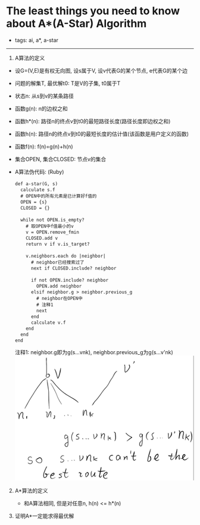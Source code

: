 # The least things you need to know about A*(A-Star) Algorithm

- tags: ai, a*, a-star

------

1. A算法的定义
  - 设G=(V,E)是有权无向图, 设s属于V, 设v代表G的某个节点, e代表G的某个边
  - 问题的解集T, 最优解t0: T是V的子集, t0属于T
  - 状态n: 从s到v的某条路径
  - 函数g(n): n的边权之和
  - 函数h*(n): 路径n的终点v到t0的最短路径长度(路径长度即边权之和)
  - 函数h(n): 路径n的终点v到t0的最短长度的估计值(该函数是用户定义的函数)
  - 函数f(n): f(n)=g(n)+h(n)
  - 集合OPEN, 集合CLOSED: 节点v的集合
  - A算法伪代码: (Ruby)


        def a-star(G, s)
          calculate s.f
          # OPEN中的所有元素是已计算好f值的
          OPEN = {s}
          CLOSED = {}

          while not OPEN.is_empty?
            # 取OPEN中f值最小的v
            v = OPEN.remove_fmin
            CLOSED.add v
            return v if v.is_target?

            v.neighbors.each do |neighbor|
              # neighbor已经搜索过了
              next if CLOSED.include? neighbor

              if not OPEN.include? neighbor
                OPEN.add neighbor
              elsif neighbor.g > neighbor.previous_g
                # neighbor在OPEN中
                # 注释1
                next
              end
              calculate v.f
            end
          end
        end

    注释1: neighbor.g即为g(s...vnk), neighbor.previous_g为g(s...v'nk)
    ![情况1](2016-03-28-a-star/a-star1.png)

2. A*算法的定义
    - 和A算法相同, 但是对任意n, h(n) <= h*(n)

3. 证明A*一定能求得最优解
